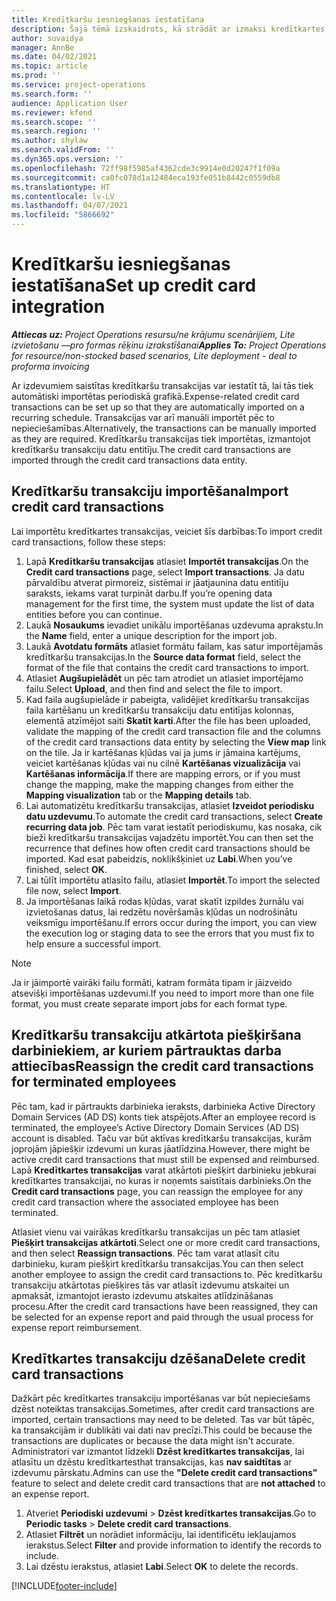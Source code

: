 ```yaml
---
title: Kredītkaršu iesniegšanas iestatīšana
description: Šajā tēmā izskaidrots, kā strādāt ar izmaksi kredītkartes transakcijām.
author: suvaidya
manager: AnnBe
ms.date: 04/02/2021
ms.topic: article
ms.prod: ''
ms.service: project-operations
ms.search.form: ''
audience: Application User
ms.reviewer: kfend
ms.search.scope: ''
ms.search.region: ''
ms.author: shylaw
ms.search.validFrom: ''
ms.dyn365.ops.version: ''
ms.openlocfilehash: 72ff98f5985af4362cde3c9914e0d20247f1f09a
ms.sourcegitcommit: ca0fc078d1a12484eca193fe051b8442c0559db8
ms.translationtype: HT
ms.contentlocale: lv-LV
ms.lasthandoff: 04/07/2021
ms.locfileid: "5866692"
---
```

# <a name="set-up-credit-card-integration"></a><span data-ttu-id="a90a8-103">Kredītkaršu iesniegšanas iestatīšana</span><span class="sxs-lookup"><span data-stu-id="a90a8-103">Set up credit card integration</span></span>

<span data-ttu-id="a90a8-104">_**Attiecas uz:** Project Operations resursu/ne krājumu scenārijiem, Lite izvietošanu —pro formas rēķinu izrakstīšanai_</span><span class="sxs-lookup"><span data-stu-id="a90a8-104">_**Applies To:** Project Operations for resource/non-stocked based scenarios, Lite deployment - deal to proforma invoicing_</span></span>

<span data-ttu-id="a90a8-105">Ar izdevumiem saistītas kredītkaršu transakcijas var iestatīt tā, lai tās tiek automātiski importētas periodiskā grafikā.</span><span class="sxs-lookup"><span data-stu-id="a90a8-105">Expense-related credit card transactions can be set up so that they are automatically imported on a recurring schedule.</span></span> <span data-ttu-id="a90a8-106">Transakcijas var arī manuāli importēt pēc to nepieciešamības.</span><span class="sxs-lookup"><span data-stu-id="a90a8-106">Alternatively, the transactions can be manually imported as they are required.</span></span> <span data-ttu-id="a90a8-107">Kredītkaršu transakcijas tiek importētas, izmantojot kredītkaršu transakciju datu entitīju.</span><span class="sxs-lookup"><span data-stu-id="a90a8-107">The credit card transactions are imported through the credit card transactions data entity.</span></span>

## <a name="import-credit-card-transactions"></a><span data-ttu-id="a90a8-108">Kredītkaršu transakciju importēšana</span><span class="sxs-lookup"><span data-stu-id="a90a8-108">Import credit card transactions</span></span>

<span data-ttu-id="a90a8-109">Lai importētu kredītkartes transakcijas, veiciet šīs darbības:</span><span class="sxs-lookup"><span data-stu-id="a90a8-109">To import credit card transactions, follow these steps:</span></span>

1. <span data-ttu-id="a90a8-110">Lapā **Kredītkaršu transakcijas** atlasiet **Importēt transakcijas**.</span><span class="sxs-lookup"><span data-stu-id="a90a8-110">On the **Credit card transactions** page, select **Import transactions**.</span></span> <span data-ttu-id="a90a8-111">Ja datu pārvaldību atverat pirmoreiz, sistēmai ir jāatjaunina datu entitīju saraksts, iekams varat turpināt darbu.</span><span class="sxs-lookup"><span data-stu-id="a90a8-111">If you’re opening data management for the first time, the system must update the list of data entities before you can continue.</span></span>
2. <span data-ttu-id="a90a8-112">Laukā **Nosaukums** ievadiet unikālu importēšanas uzdevuma aprakstu.</span><span class="sxs-lookup"><span data-stu-id="a90a8-112">In the **Name** field, enter a unique description for the import job.</span></span>
3. <span data-ttu-id="a90a8-113">Laukā **Avotdatu formāts** atlasiet formātu failam, kas satur importējamās kredītkaršu transakcijas.</span><span class="sxs-lookup"><span data-stu-id="a90a8-113">In the **Source data format** field, select the format of the file that contains the credit card transactions to import.</span></span>
4. <span data-ttu-id="a90a8-114">Atlasiet **Augšupielādēt** un pēc tam atrodiet un atlasiet importējamo failu.</span><span class="sxs-lookup"><span data-stu-id="a90a8-114">Select **Upload**, and then find and select the file to import.</span></span>
5. <span data-ttu-id="a90a8-115">Kad faila augšupielāde ir pabeigta, validējiet kredītkaršu transakcijas faila kartēšanu un kredītkaršu transakciju datu entitījas kolonnas, elementā atzīmējot saiti **Skatīt karti**.</span><span class="sxs-lookup"><span data-stu-id="a90a8-115">After the file has been uploaded, validate the mapping of the credit card transaction file and the columns of the credit card transactions data entity by selecting the **View map** link on the tile.</span></span> <span data-ttu-id="a90a8-116">Ja ir kartēšanas kļūdas vai ja jums ir jāmaina kartējums, veiciet kartēšanas kļūdas vai nu cilnē **Kartēšanas vizualizācija** vai **Kartēšanas informācija**.</span><span class="sxs-lookup"><span data-stu-id="a90a8-116">If there are mapping errors, or if you must change the mapping, make the mapping changes from either the **Mapping visualization** tab or the **Mapping details** tab.</span></span>
6. <span data-ttu-id="a90a8-117">Lai automatizētu kredītkaršu transakcijas, atlasiet **Izveidot periodisku datu uzdevumu**.</span><span class="sxs-lookup"><span data-stu-id="a90a8-117">To automate the credit card transactions, select **Create recurring data job**.</span></span> <span data-ttu-id="a90a8-118">Pēc tam varat iestatīt periodiskumu, kas nosaka, cik bieži kredītkaršu transakcijas vajadzētu importēt.</span><span class="sxs-lookup"><span data-stu-id="a90a8-118">You can then set the recurrence that defines how often credit card transactions should be imported.</span></span> <span data-ttu-id="a90a8-119">Kad esat pabeidzis, noklikšķiniet uz **Labi**.</span><span class="sxs-lookup"><span data-stu-id="a90a8-119">When you’ve finished, select **OK**.</span></span>
7. <span data-ttu-id="a90a8-120">Lai tūlīt importētu atlasīto failu, atlasiet **Importēt**.</span><span class="sxs-lookup"><span data-stu-id="a90a8-120">To import the selected file now, select **Import**.</span></span>
8. <span data-ttu-id="a90a8-121">Ja importēšanas laikā rodas kļūdas, varat skatīt izpildes žurnālu vai izvietošanas datus, lai redzētu novēršamās kļūdas un nodrošinātu veiksmīgu importēšanu.</span><span class="sxs-lookup"><span data-stu-id="a90a8-121">If errors occur during the import, you can view the execution log or staging data to see the errors that you must fix to help ensure a successful import.</span></span>

> [!NOTE]
> <span data-ttu-id="a90a8-122">Ja ir jāimportē vairāki failu formāti, katram formāta tipam ir jāizveido atsevišķi importēšanas uzdevumi.</span><span class="sxs-lookup"><span data-stu-id="a90a8-122">If you need to import more than one file format, you must create separate import jobs for each format type.</span></span>

## <a name="reassign-the-credit-card-transactions-for-terminated-employees"></a><span data-ttu-id="a90a8-123">Kredītkaršu transakciju atkārtota piešķiršana darbiniekiem, ar kuriem pārtrauktas darba attiecības</span><span class="sxs-lookup"><span data-stu-id="a90a8-123">Reassign the credit card transactions for terminated employees</span></span>

<span data-ttu-id="a90a8-124">Pēc tam, kad ir pārtraukts darbinieka ieraksts, darbinieka Active Directory Domain Services (AD DS) konts tiek atspējots.</span><span class="sxs-lookup"><span data-stu-id="a90a8-124">After an employee record is terminated, the employee’s Active Directory Domain Services (AD DS) account is disabled.</span></span> <span data-ttu-id="a90a8-125">Taču var būt aktīvas kredītkaršu transakcijas, kurām joprojām jāpiešķir izdevumi un kuras jāatlīdzina.</span><span class="sxs-lookup"><span data-stu-id="a90a8-125">However, there might be active credit card transactions that must still be expensed and reimbursed.</span></span> <span data-ttu-id="a90a8-126">Lapā **Kredītkartes transakcijas** varat atkārtoti piešķirt darbinieku jebkurai kredītkartes transakcijai, no kuras ir noņemts saistītais darbinieks.</span><span class="sxs-lookup"><span data-stu-id="a90a8-126">On the **Credit card transactions** page, you can reassign the employee for any credit card transaction where the associated employee has been terminated.</span></span>

<span data-ttu-id="a90a8-127">Atlasiet vienu vai vairākas kredītkaršu transakcijas un pēc tam atlasiet **Piešķirt transakcijas atkārtoti**.</span><span class="sxs-lookup"><span data-stu-id="a90a8-127">Select one or more credit card transactions, and then select **Reassign transactions**.</span></span> <span data-ttu-id="a90a8-128">Pēc tam varat atlasīt citu darbinieku, kuram piešķirt kredītkaršu transakcijas.</span><span class="sxs-lookup"><span data-stu-id="a90a8-128">You can then select another employee to assign the credit card transactions to.</span></span> <span data-ttu-id="a90a8-129">Pēc kredītkaršu transakciju atkārtotas piešķires tās var atlasīt izdevumu atskaitei un apmaksāt, izmantojot ierasto izdevumu atskaites atlīdzināšanas procesu.</span><span class="sxs-lookup"><span data-stu-id="a90a8-129">After the credit card transactions have been reassigned, they can be selected for an expense report and paid through the usual process for expense report reimbursement.</span></span>

## <a name="delete-credit-card-transactions"></a><span data-ttu-id="a90a8-130">Kredītkartes transakciju dzēšana</span><span class="sxs-lookup"><span data-stu-id="a90a8-130">Delete credit card transactions</span></span> 

<span data-ttu-id="a90a8-131">Dažkārt pēc kredītkartes transakciju importēšanas var būt nepieciešams dzēst noteiktas transakcijas.</span><span class="sxs-lookup"><span data-stu-id="a90a8-131">Sometimes, after credit card transactions are imported, certain transactions may need to be deleted.</span></span> <span data-ttu-id="a90a8-132">Tas var būt tāpēc, ka transakcijām ir dublikāti vai dati nav precīzi.</span><span class="sxs-lookup"><span data-stu-id="a90a8-132">This could be because the transactions are duplicates or because the data might isn't accurate.</span></span> <span data-ttu-id="a90a8-133">Administratori var izmantot līdzekli **Dzēst kredītkartes transakcijas**, lai atlasītu un dzēstu kredītkartesthat transakcijas, kas **nav saidtītas** ar izdevumu pārskatu.</span><span class="sxs-lookup"><span data-stu-id="a90a8-133">Admins can use the **"Delete credit card transactions"** feature to select and delete credit card transactions that are **not attached** to an expense report.</span></span> 

1. <span data-ttu-id="a90a8-134">Atveriet **Periodiski uzdevumi** > **Dzēst kredītkartes transakcijas**.</span><span class="sxs-lookup"><span data-stu-id="a90a8-134">Go to **Periodic tasks** > **Delete credit card transactions**.</span></span>
2. <span data-ttu-id="a90a8-135">Atlasiet **Filtrēt** un norādiet informāciju, lai identificētu iekļaujamos ierakstus.</span><span class="sxs-lookup"><span data-stu-id="a90a8-135">Select **Filter** and provide information to identify the records to include.</span></span>
3. <span data-ttu-id="a90a8-136">Lai dzēstu ierakstus, atlasiet **Labi**.</span><span class="sxs-lookup"><span data-stu-id="a90a8-136">Select **OK** to delete the records.</span></span> 

[!INCLUDE[footer-include](../includes/footer-banner.md)]
